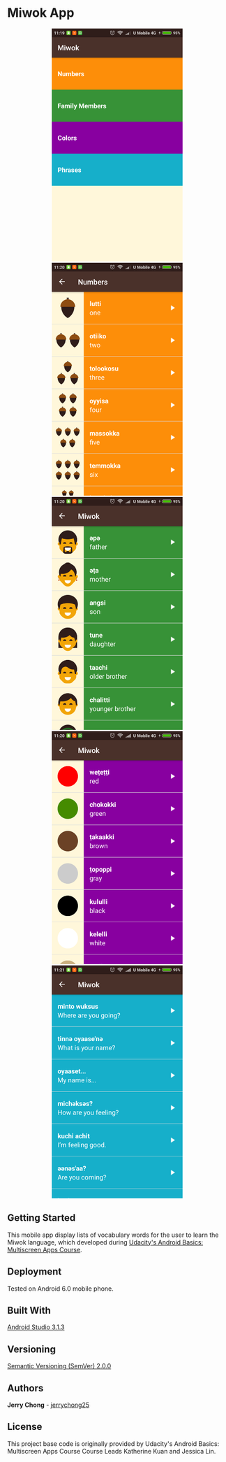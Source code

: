 # Miwok App

<p align="center">
  <img src="ScreenShotHome.png" alt="Miwok Language Screenshot Home"
       width="300" height="533">
  <img src="ScreenShotNumbers.png" alt="Miwok Language Screenshot Numbers"
       width="300" height="533">
  <img src="ScreenShotFamilyMembers.png" alt="Miwok Language Screenshot Family Members"
       width="300" height="533">
  <img src="ScreenShotColors.png" alt="Miwok Language Screenshot Colors"
       width="300" height="533">
  <img src="ScreenShotPhrases.png" alt="Miwok Language Screenshot Phrases"
       width="300" height="533">
</p>

## Getting Started

This mobile app display lists of vocabulary words for the user to learn the Miwok language, which developed during [Udacity's Android Basics: Multiscreen Apps Course](https://www.udacity.com/course/android-basics-multiscreen-apps--ud839).

## Deployment

Tested on Android 6.0 mobile phone.

## Built With

[Android Studio 3.1.3](https://developer.android.com/studio/) 

## Versioning

[Semantic Versioning (SemVer) 2.0.0](http://semver.org/)

## Authors

**Jerry Chong** - [jerrychong25](https://github.com/jerrychong25)

## License

This project base code is originally provided by Udacity's Android Basics: Multiscreen Apps Course Course Leads Katherine Kuan and Jessica Lin.
